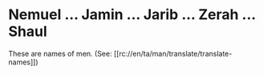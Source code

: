 # Nemuel ... Jamin ... Jarib ... Zerah ... Shaul
These are names of men. (See: [[rc://en/ta/man/translate/translate-names]])

